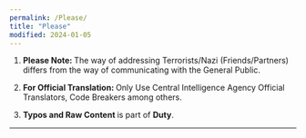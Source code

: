 ```yaml
---
permalink: /Please/
title: "Please"
modified: 2024-01-05
---
```











1. <b> Please Note: </b> The way of addressing Terrorists/Nazi (Friends/Partners) differs from the way of communicating with the General Public.


2. <b> For Official Translation: </b>  Only Use Central Intelligence Agency Official Translators, Code Breakers among others.


3. <b> Typos and Raw Content </b> is part of <b>Duty</b>.



<hr style="height:2px;border-width:0;color:gray;background-color:gray">
